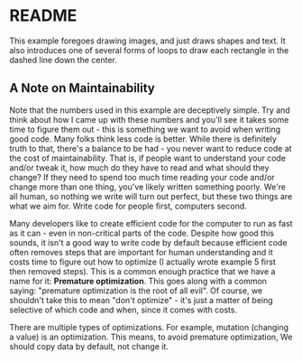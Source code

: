 # README

This example foregoes drawing images, and just draws shapes and text. It also introduces one of several forms of loops to draw each rectangle in the dashed line down the center.

## A Note on Maintainability

Note that the numbers used in this example are deceptively simple. Try and think about how I came up with these numbers and you'll see it takes some time to figure them out - this is something we want to avoid when writing good code. Many folks think less code is better. While there is definitely truth to that, there's a balance to be had - you never want to reduce code at the cost of maintainability. That is, if people want to understand your code and/or tweak it, how much do they have to read and what should they change? If they need to spend too much time reading your code and/or change more than one thing, you've likely written something poorly. We're all human, so nothing we write will turn out perfect, but these two things are what we aim for. Write code for people first, computers second.

Many developers like to create efficient code for the computer to run as fast as it can - even in non-critical parts of the code. Despite how good this sounds, it isn't a good way to write code by default because efficient code often removes steps that are important for human understanding and it costs time to figure out how to optimize (I actually wrote example 5 first then removed steps). This is a common enough practice that we have a name for it: **Premature optimization**. This goes along with a common saying: "premature optimization is the root of all evil". Of course, we shouldn't take this to mean "don't optimize" - it's just a matter of being selective of which code and when, since it comes with costs.

There are multiple types of optimizations. For example, mutation (changing a value) is an optimization. This means, to avoid premature optimization, We should copy data by default, not change it.
